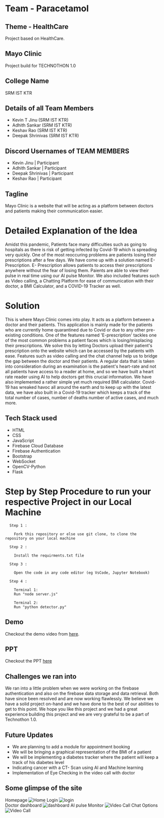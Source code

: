 # Team - Paracetamol

## Theme - HealthCare
Project based on HealthCare.

## Mayo Clinic
Project build for TECHNOTHON 1.0

## College Name
SRM IST KTR

## Details of all Team Members
- Kevin T Jinu (SRM IST KTR)
- Adhith Sankar (SRM IST KTR)
- Keshav Rao (SRM IST KTR)
- Deepak Shrinivas (SRM IST KTR)

## Discord Usernames of TEAM MEMBERS
- Kevin Jinu | Participant
- Adhith Sankar | Participant
- Deepak Shrinivas | Participant
- Keshav Rao | Participant

## Tagline
Mayo Clinic is a website that will be acting as a platform between doctors and patients making their communication easier.

# Detailed Explanation of the Idea
Amidst this pandemic, Patients face many difficulties such as going to hospitals as there is risk of getting infected by Covid-19 which is spreading very quickly. One of the most reoccuring problems are patients losing their prescriptions after a few days. We have come up with a solution named E- Prescription. 
E- Prescription allows patients to access their prescriptions anywhere without the fear of losing them. Paients are able to view their pulse in real time using our AI pulse Monitor. We also included features such as Video calling, a Chatting Platform for ease of communication with their doctor, a BMI Calculator, and a COVID-19 Tracker as well.

# Solution
This is where Mayo Clinic comes into play. It acts as a platform between a doctor and their patients. This application is mainly made for the patients who are currently home quarantined due to Covid or due to any other pre-existing conditions. One of the features named 'E-prescription' tackles one of the most common problems a patient faces which is losing/misplacing their prescriptions. We solve this by letting Doctors upload their patient's prescription onto the website which can be accessed by the patients with ease. Features such as video calling and the chat channel help us to bridge the gap between the doctor and their patients. A regular data that is taken into consideration during an examination is the patient's heart-rate and not all patients have access to a reader at home, and so we have built a heart rate reader using AI to help doctors get this crucial information. We have also implemented a rather simple yet much required BMI calculator. Covid-19 has wreaked havoc all around the earth and to keep up with the latest data, we have also built in a Covid-19 tracker which keeps a track of the total number of cases, number of deaths number of active cases, and much more.

## Tech Stack used

- HTML
- CSS
- JavaScript
- Firebase Cloud Database
- Firebase Authentication
- Bootstrap
- WebSocket
- OpenCV-Python
- Flask

# Step by Step Procedure to run your respective Project in our Local Machine

      Step 1 :

        Fork this repository or else use git clone, to clone the repository on your local machine

      Step 2 :

        Install the requirments.txt file

      Step 3 :

        Open the code in any code editor (eg VsCode, Jupyter Notebook)

      Step 4 :

        Terminal 1:
        Run "node server.js"

        Terminal 2:
        Run "python detector.py"

## Demo

Checkout the demo video from [here](https://youtu.be/kMC4UcKwrlU).

## PPT

Checkout the PPT [here](https://drive.google.com/file/d/1_gtecq73eBg-j7EYOndyVS28Q4nAWrjK/view?usp=sharing)

## Challenges we ran into

We ran into a little problem when we were working on the firebase authentication and also on the firebase data storage and data retrieval. Both have since been resolved and are now working flawlessly. We believe we have a solid project on-hand and we have done to the best of our abilities to get to this point. We hope you like this project and we had a great experience building this project and we are very grateful to be a part of Technothon 1.0.

## Future Updates

- We are planning to add a module for appointment booking
- We will be bringing a graphical representation of the BMI of a patient
- We will be implementing a diabetes tracker where the patient will keep a track of his diabetes level
- Indicating cancer with a CT- Scan using AI and Machine learning
- Implementation of Eye Checking in the video call with doctor

## Some glimpse of the site

Homepage
![Home](gitImg/About.png)
Login
![login](gitImg/login.png)
<br>
Doctor dashboard
![dashboard](gitImg/dashboard.png)
AI pulse Monitor
![Video Call](gitImg/videocall.png)
Chat Options
![Video Call](gitImg/videocall.png)
